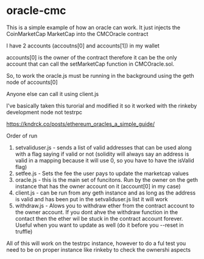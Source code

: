 # oracle-cmc

This is a simple example of how an oracle can work.  It just injects the CoinMarketCap MarketCap into the CMCOracle contract

I have 2 accounts (accoutns[0] and accounts[1]) in my wallet 

accounts[0] is the owner of the contract therefore it can be the only account that can call the setMarketCap function in CMCOracle.sol.

So, to work the oracle.js must be running in the background using the geth node of accounts[0]

Anyone else can call it using client.js

I've basically taken this turorial and modified it so it worked with the rinkeby development node not testrpc

https://kndrck.co/posts/ethereum_oracles_a_simple_guide/


Order of run

1. setvaliduser.js  - sends a list of valid addresses that can be used along with a flag saying if valid or not (solidity will always say an address is valid in a mapping because it will use 0, so you have to have the isValid flag)
2. setfee.js - Sets the fee the user pays to update the marketcap values
2. oracle.js - this is the main set of funcitons.  Run by the owner on the geth instance that has the owner account on it (account[0] in my case)
3. client.js - can be run from any geth instance and as long as the address is valid and has been put in the setvaliduser.js list it will work
4. withdraw.js - Alows you to withdraw ether from the contract account to the owner account.  If you dont ahve the withdraw function in the contact then the ether wil be stuck in the contract account forever.  Useful when you want to
   update as well (do it before you --reset in truffle)
 

All of this will work on the testrpc instance, however to do a ful test you need to be on proper instance like rinkeby to check the ownershi aspects


